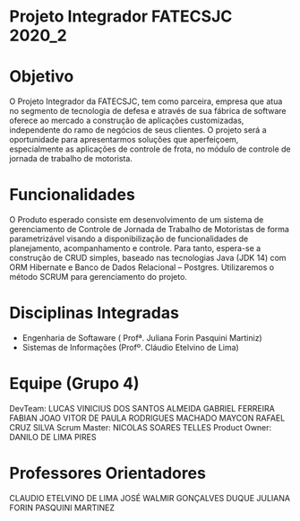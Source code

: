# Projeto Integrador FATECSJC 2020_2

# Objetivo
O Projeto Integrador da FATECSJC, tem como parceira, empresa que atua no segmento de tecnologia de defesa e através de sua fábrica de software oferece ao mercado a construção de aplicações customizadas, independente do ramo de negócios de seus clientes. O projeto será a oportunidade para apresentarmos soluções que aperfeiçoem, especialmente as aplicações de controle de frota, no módulo de controle de jornada de trabalho de motorista.

# Funcionalidades
O Produto esperado consiste em desenvolvimento de um sistema de gerenciamento de Controle de Jornada de Trabalho de Motoristas de forma parametrizável visando a disponibilização de funcionalidades de planejamento, acompanhamento e controle. Para tanto, espera-se a construção de CRUD simples, baseado nas tecnologias Java (JDK 14) com ORM Hibernate e  Banco de Dados Relacional – Postgres. Utilizaremos o método SCRUM para gerenciamento do projeto.

# Disciplinas Integradas
- Engenharia de Softaware ( Profª. Juliana Forin Pasquini Martiniz) 
- Sistemas de Informações (Profº. Cláudio Etelvino de Lima)

# Equipe (Grupo 4)
DevTeam:
LUCAS VINICIUS DOS SANTOS ALMEIDA
GABRIEL FERREIRA FABIAN
JOAO VITOR DE PAULA RODRIGUES MACHADO
MAYCON RAFAEL CRUZ SILVA
Scrum Master:
NICOLAS SOARES TELLES
Product Owner: 
DANILO DE LIMA PIRES

# Professores Orientadores
CLAUDIO ETELVINO DE LIMA
JOSÉ WALMIR GONÇALVES DUQUE
JULIANA FORIN PASQUINI MARTINEZ

